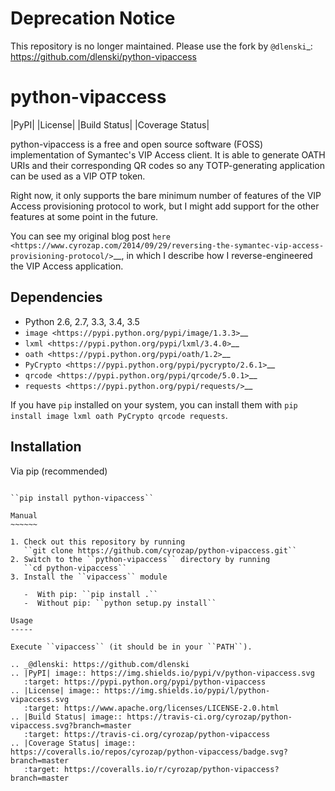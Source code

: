 Deprecation Notice
==================

This repository is no longer maintained. Please use the fork by
`@dlenski`_: https://github.com/dlenski/python-vipaccess

python-vipaccess
================

|PyPI| |License| |Build Status| |Coverage Status|

python-vipaccess is a free and open source software (FOSS)
implementation of Symantec's VIP Access client. It is able to generate
OATH URIs and their corresponding QR codes so any TOTP-generating
application can be used as a VIP OTP token.

Right now, it only supports the bare minimum number of features of the
VIP Access provisioning protocol to work, but I might add support for
the other features at some point in the future.

You can see my original blog post
`here <https://www.cyrozap.com/2014/09/29/reversing-the-symantec-vip-access-provisioning-protocol/>`__,
in which I describe how I reverse-engineered the VIP Access application.

Dependencies
------------

-  Python 2.6, 2.7, 3.3, 3.4, 3.5
-  `image <https://pypi.python.org/pypi/image/1.3.3>`__
-  `lxml <https://pypi.python.org/pypi/lxml/3.4.0>`__
-  `oath <https://pypi.python.org/pypi/oath/1.2>`__
-  `PyCrypto <https://pypi.python.org/pypi/pycrypto/2.6.1>`__
-  `qrcode <https://pypi.python.org/pypi/qrcode/5.0.1>`__
-  `requests <https://pypi.python.org/pypi/requests/>`__

If you have ``pip`` installed on your system, you can install them with
``pip install image lxml oath PyCrypto qrcode requests``.

Installation
------------

Via pip (recommended)
~~~~~~~~~~~~~~~~~~~~~

``pip install python-vipaccess``

Manual
~~~~~~

1. Check out this repository by running
   ``git clone https://github.com/cyrozap/python-vipaccess.git``
2. Switch to the ``python-vipaccess`` directory by running
   ``cd python-vipaccess``
3. Install the ``vipaccess`` module

   -  With pip: ``pip install .``
   -  Without pip: ``python setup.py install``

Usage
-----

Execute ``vipaccess`` (it should be in your ``PATH``).

.. _@dlenski: https://github.com/dlenski
.. |PyPI| image:: https://img.shields.io/pypi/v/python-vipaccess.svg
   :target: https://pypi.python.org/pypi/python-vipaccess
.. |License| image:: https://img.shields.io/pypi/l/python-vipaccess.svg
   :target: https://www.apache.org/licenses/LICENSE-2.0.html
.. |Build Status| image:: https://travis-ci.org/cyrozap/python-vipaccess.svg?branch=master
   :target: https://travis-ci.org/cyrozap/python-vipaccess
.. |Coverage Status| image:: https://coveralls.io/repos/cyrozap/python-vipaccess/badge.svg?branch=master
   :target: https://coveralls.io/r/cyrozap/python-vipaccess?branch=master
